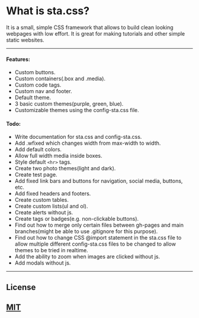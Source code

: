 # What is sta.css?
It is a small, simple CSS framework that allows to build clean looking webpages with low effort. It is great for making tutorials and other simple static websites.

---

#### Features:  
- Custom buttons.
- Custom containers(.box and .media).  
- Custom code tags.
- Custom nav and footer.
- Default theme.  
- 3 basic custom themes(purple, green, blue).  
- Customizable themes using the config-sta.css file.  

#### Todo:  
- Write documentation for sta.css and config-sta.css.  
- Add .wfixed which changes width from max-width to width.
- Add default colors.
- Allow full width media inside boxes.
- Style default `<hr>` tags.
- Create two photo themes(light and dark).
- Create test page.  
- Add fixed link bars and buttons for navigation, social media, buttons, etc.  
- Add fixed headers and footers.
- Create custom tables.
- Create custom lists(ul and ol).
- Create alerts without js.
- Create tags or badges(e.g. non-clickable buttons).
- Find out how to merge only certain files between gh-pages and main branches(might be able to use .gitignore for this purpose).  
- Find out how to change CSS @import statement in the sta.css file to allow multiple different config-sta.css files to be changed to allow themes to be tried in realtime.  
- Add the ability to zoom when images are clicked without js.
- Add modals without js.

---

## License
## [MIT](LICENSE)
